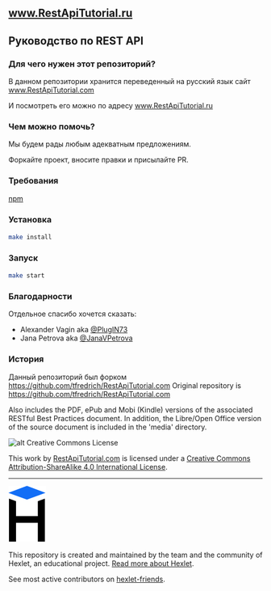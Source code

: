 ## www.RestApiTutorial.ru

## Руководство по REST API

### Для чего нужен этот репозиторий?

В данном репозитории хранится переведенный на русский язык сайт www.RestApiTutorial.com

И посмотреть его можно по адресу www.RestApiTutorial.ru

### Чем можно помочь?

Мы будем рады любым адекватным предложениям.

Форкайте проект, вносите правки и присылайте PR.

### Требования

[npm](https://www.npmjs.com/)

### Установка

```bash
make install
```

### Запуск

```bash
make start
```

### Благодарности

Отдельное спасибо хочется сказать:

- Alexander Vagin aka [@PlugIN73](https://github.com/PlugIN73)
- Jana Petrova aka [@JanaVPetrova](https://github.com/JanaVPetrova)

### История

Данный репозиторий был форком https://github.com/tfredrich/RestApiTutorial.com
Original repository is https://github.com/tfredrich/RestApiTutorial.com

Also includes the PDF, ePub and Mobi (Kindle) versions of the associated RESTful Best Practices document. In addition, the Libre/Open Office version of the source document is included in the 'media' directory.

![alt Creative Commons License](http://i.creativecommons.org/l/by-sa/4.0/88x31.png)

This work by <a xmlns:cc="http://creativecommons.org/ns#" href="http://www.restapitutorial.com/" property="cc:attributionName" rel="cc:attributionURL">RestApiTutorial.com</a> is licensed under a <a rel="license" href="http://creativecommons.org/licenses/by-sa/4.0/">Creative Commons Attribution-ShareAlike 4.0 International License</a>.

---

[![Hexlet Ltd. logo](https://raw.githubusercontent.com/Hexlet/assets/master/images/hexlet_logo.png)](https://hexlet.io/?utm_source=github&utm_medium=link&utm_campaign=restapitutorial)

This repository is created and maintained by the team and the community of Hexlet, an educational project. [Read more about Hexlet](https://hexlet.io/?utm_source=github&utm_medium=link&utm_campaign=restapitutorial).

See most active contributors on [hexlet-friends](https://friends.hexlet.io/).
